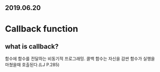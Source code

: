 ## 2019.06.20

# Callback function

## what is callback?

함수에 함수를 전달하는 비동기적 프로그래밍. 콜백 함수는 자신을 감싼 함수가 실행을 마쳤을때 호출된다.(LJ P.285)



